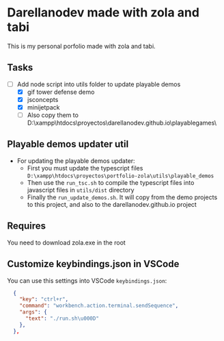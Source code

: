 # Darellanodev made with zola and tabi

This is my personal porfolio made with zola and tabi.

## Tasks

- [ ] Add node script into utils folder to update playable demos
  - [x] gif tower defense demo
  - [x] jsconcepts
  - [x] minijetpack
  - [ ] Also copy them to D:\xampp\htdocs\proyectos\darellanodev.github.io\playablegames\

## Playable demos updater util

- For updating the playable demos updater:
  - First you must update the typescript files `D:\xampp\htdocs\proyectos\portfolio-zola\utils\playable_demos`
  - Then use the `run_tsc.sh` to compile the typescript files into javascript files in `utils/dist` directory
  - Finally the `run_update_demos.sh`. It will copy from the demo projects to this project, and also to the darellanodev.github.io project

## Requires

You need to download zola.exe in the root

## Customize keybindings.json in VSCode

You can use this settings into VSCode `keybindings.json`:

```json
  {
    "key": "ctrl+r",
    "command": "workbench.action.terminal.sendSequence",
    "args": {
      "text": "./run.sh\u000D"
    },
  },
```
